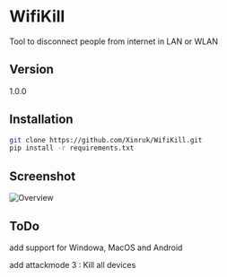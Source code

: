 # WifiKill
Tool to disconnect people from internet in LAN or WLAN

## Version 
1.0.0

## Installation

```bash
git clone https://github.com/Xinruk/WifiKill.git
pip install -r requirements.txt
 ```
## Screenshot

![Overview](img/screenshot?raw=true)

## ToDo
add support for Windowa, MacOS and Android

add attackmode 3 : Kill all devices
